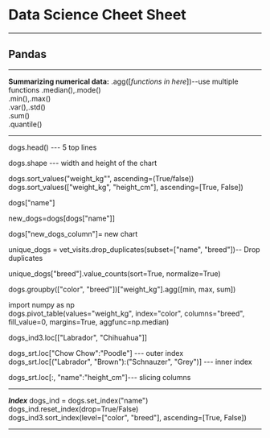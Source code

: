# Data Science Cheet Sheet

----
## Pandas

---

**Summarizing numerical data:**
.agg([*functions in here*])--use multiple functions
.median(),.mode()  
.min(),.max()  
.var(),.std()  
.sum()  
.quantile()  

---



dogs.head() --- 5 top lines

dogs.shape --- width and height of the chart

dogs.sort_values("weight_kg"", ascending=(True/false))
dogs.sort_values(["weight_kg", "height_cm"], ascending=[True, False])

dogs["name"]

new_dogs=dogs[dogs["name"]]

dogs["new_dogs_column"]= new chart

unique_dogs = vet_visits.drop_duplicates(subset=["name", "breed"])-- Drop duplicates

unique_dogs["breed"].value_counts(sort=True, normalize=True)

dogs.groupby(["color", "breed"])["weight_kg"].agg([min, max, sum])

import numpy as np  
dogs.pivot_table(values="weight_kg", index="color", columns="breed", fill_value=0, margins=True, aggfunc=np.median)

dogs_ind3.loc[["Labrador", "Chihuahua"]]

dogs_srt.loc["Chow Chow":"Poodle"] --- outer index
dogs_srt.loc[("Labrador", "Brown"):("Schnauzer", "Grey")] --- inner index

dogs_srt.loc[:, "name":"height_cm"]--- slicing columns



---

***Index***
dogs_ind = dogs.set_index("name")  
dogs_ind.reset_index(drop=True/False)  
dogs_ind3.sort_index(level=["color", "breed"], ascending=[True, False])  

---

